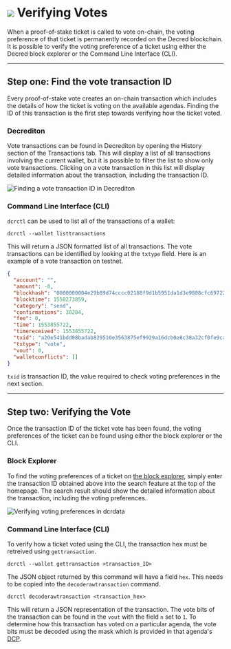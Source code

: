 # <img class="dcr-icon" src="/img/dcr-icons/TicketVoted.svg" /> Verifying Votes

When a proof-of-stake ticket is called to vote on-chain, the voting preference of that ticket is permanently recorded on the Decred blockchain.
It is possible to verify the voting preference of a ticket using either the Decred block explorer or the Command Line Interface (CLI).

---

## Step one: Find the vote transaction ID

Every proof-of-stake vote creates an on-chain transaction which includes the details of how the ticket is voting on the available agendas.
Finding the ID of this transaction is the first step towards verifying how the ticket voted.

### Decrediton

Vote transactions can be found in Decrediton by opening the History section of the Transactions tab.
This will display a list of all transactions involving the current wallet, but it is possible to filter the list  to show only vote transactions.
Clicking on a vote transaction in this list will display detailed information about the transaction, including the transaction ID.

![Finding a vote transaction ID in Decrediton](/img/verifying-votes/decrediton-vote-transaction-id.png)

### Command Line Interface (CLI)

`dcrctl` can be used to list all of the transactions of a wallet:

```no-highlight
dcrctl --wallet listtransactions
```

This will return a JSON formatted list of all transactions.
The vote transactions can be identified by looking at the `txtype` field.
Here is an example of a vote transaction on testnet.

```json
{
  "account": "",
  "amount": -0,
  "blockhash": "0000000004e29b89d74cccc02188f9d1b5951da1d3e9808cfc69722820bac0d9",
  "blocktime": 1550273859,
  "category": "send",
  "confirmations": 30204,
  "fee": 0,
  "time": 1553855722,
  "timereceived": 1553855722,
  "txid": "a20e541bdd08badab829510e3563875ef9929a16dcb0e8c38a32cf0fe9cadbcd",
  "txtype": "vote",
  "vout": 0,
  "walletconflicts": []
}
```

`txid` is transaction ID, the value required to check voting preferences in the next section.

---

## Step two: Verifying the Vote

Once the transaction ID of the ticket vote has been found, the voting preferences of the ticket can be found using either the block explorer or the CLI.

### Block Explorer

To find the voting preferences of a ticket on [the block explorer](https://explorer.dcrdata.org), simply enter the transaction ID obtained above into the search feature at the top of the homepage.
The search result should show the detailed information about the transaction, including the voting preferences.

![Verifying voting preferences in dcrdata](/img/verifying-votes/dcrdata-voting-prefs.png)

### Command Line Interface (CLI)

To verify how a ticket voted using the CLI, the transaction hex must be retreived using `gettransaction`.

```no-highlight
dcrctl --wallet gettransaction <transaction_ID>
```

The JSON object returned by this command will have a field `hex`. This needs to be copied into the `decoderawtransaction` command.

```no-highlight
dcrctl decoderawtransaction <transaction_hex>
```

This will return a JSON representation of the transaction.
The vote bits of the transaction can be found in the `vout` with the field `n` set to `1`.
To determine how this transaction has voted on a particular agenda, the vote bits must be decoded using the mask which is provided in that agenda's [DCP](https://github.com/decred/dcps).
